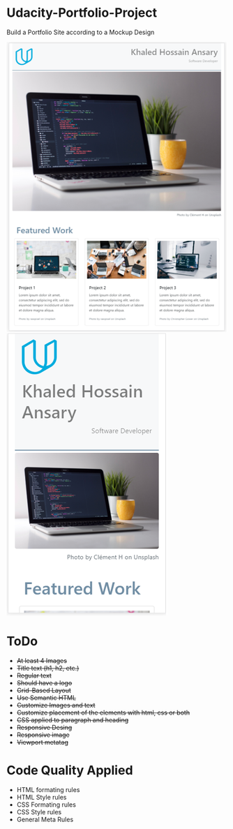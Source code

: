 # Udacity-Portfolio-Project

Build a Portfolio Site according to a Mockup Design

![Tablet View](https://github.com/khaled-ansary/Udacity-Portfolio-Project/blob/master/screen.png)
![Mobile View](https://github.com/khaled-ansary/Udacity-Portfolio-Project/blob/master/mobile.png)

# ToDo

- ~~At least 4 Images~~
- ~~Title text (h1, h2, etc.)~~
- ~~Regular text~~
- ~~Should have a logo~~
- ~~Grid-Based Layout~~
- ~~Use Semantic HTML~~
- ~~Customize Images and text~~
- ~~Customize placement of the elements with html, css or both~~
- ~~CSS applied to paragraph and heading~~
- ~~Responsive Desing~~
- ~~Responsive image~~
- ~~Viewport metatag~~

# Code Quality Applied

- HTML formating rules
- HTML Style rules
- CSS Formating rules
- CSS Style rules
- General Meta Rules
